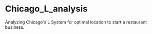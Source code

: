 # Chicago_L_analysis
Analyzing Chicago's L System for optimal location to start a restaurant business.

